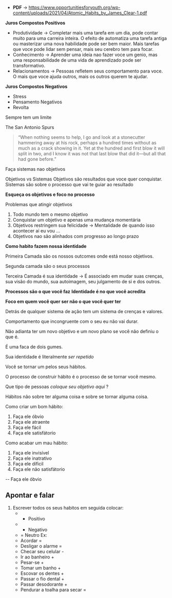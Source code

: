 - **PDF** -> <https://www.opportunitiesforyouth.org/wp-content/uploads/2021/04/Atomic_Habits_by_James_Clear-1.pdf>

**Juros Compostos Positivos**

- Produtividade -> Completar mais uma tarefa em um dia, pode contar muito para uma carreira inteira. O efeito de automatiza uma tarefa antiga ou masterizar uma nova habilidade pode ser bem maior. Mais tarefas que voce pode lidar sem pensar, mais seu cerebro tem para focar.
- Conhecimento -> Aprender uma ideia nao fazer voce um genio, mas uma responsabilidade de uma vida de aprendizado pode ser transformativo.
- Relacionamentos -> Pessoas refletem seus comportamento para voce. O mais que voce ajuda outros, mais os outros querem te ajudar.


**Juros Compostos Negativos**
- Stress
- Pensamento Negativos 
- Revolta

Sempre tem um limite 

The San Antonio Spurs

>“When nothing seems to help, I go and look at a stonecutter hammering away at his rock, perhaps a hundred times without as much as a crack showing in it. Yet at the hundred and first blow it will split in two, and I know it was not that last blow that did it—but all that had gone before.”

Faça sistemas nao objetivos 

Objetivos vs Sistemas
Objetivos são resultados que voce quer conquistar. Sistemas são sobre o processo que vai te guiar ao resultado

**Esqueça os objetivos e foco no processo**

Problemas que atingir objetivos 
1. Todo mundo tem o mesmo objetivo
2. Conquistar um objetivo e apenas uma mudança momentária
3. Objetivos restringem sua felicidade -> Mentalidade de quando isso acontecer ai eu vou ...
4. Objetivos nao são alinhados com progresso ao longo prazo


**Como habito fazem nossa identidade**

Primeira Camada são os nossos outcomes onde está nosso objetivos.

Segunda camada são o seus processos

Terceira Camada é sua identidade -> É associado em mudar suas crenças, sua visão do mundo, sua autoimagem, seu julgamento de si e dos outros. 

**Processos são o que você faz**
**Identidade é no que você acredita**

**Foco em quem você quer ser não o que você quer ter**

Detrás de qualquer sistema de ação tem um sistema de crenças e valores.

Comportamento que incongruente com o seu eu não vai durar. 

Não adianta ter um novo objetivo e um novo plano se você não definiu o que é.

É uma faca de dois gumes. 

Sua identidade é literalmente *ser repetido*

Você se tornar um pelos seus hábitos.

O processo de construir hábito é o processo de se tornar você mesmo.

Que tipo de pessoas *coloque seu objetivo aqui* ?

Hábitos não sobre ter alguma coisa e sobre se tornar alguma coisa.



Como criar um bom hábito:
1. Faça ele óbvio
2. Faça ele atraente
3. Faça ele fácil
4. Faça ele satisfátorio

Como acabar um mau hábito:
1. Faça ele invisível
2. Faça ele inatrativo
3. Faça ele díficil
4. Faça ele não satisfátorio

-- Faça ele óbvio

## Apontar e falar

1. Escrever todos os seus habitos em seguida colocar:
	- + Positivo
	- - Negativo
	- = Neutro
Ex:
	- Acordar =
	- Desligar o alarme = 
	- Checar seu celular -
	- Ir ao banheiro +
	- Pesar-se +
	- Tomar um banho + 
	- Escovar os dentes +
	- Passar o fio dental + 
	- Passar desodorante +
	- Pendurar a toalha para secar =

